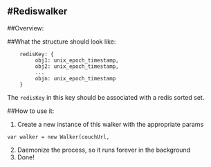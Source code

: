 #Rediswalker 
---

##Overview: 


##What the structure should look like:  

```
	redisKey: { 
		 obj1: unix_epoch_timestamp,
		 obj2: unix_epoch_timestamp,
		 ...
		 objn: unix_epoch_timestamp
	}
```

The ```redisKey``` in this key should be associated with a redis sorted set. 

##How to use it: 

1. Create a new instance of this walker with the appropriate params
``` 
var walker = new Walker(couchUrl, 
``` 

2. Daemonize the process, so it runs forever in the background
3. Done! 

 